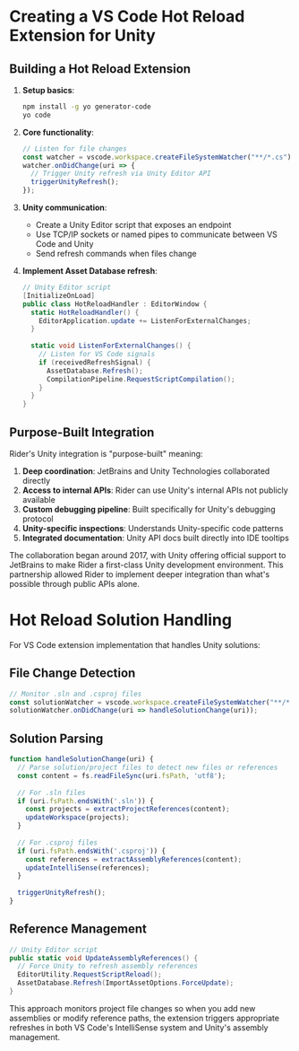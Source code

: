


# Creating a VS Code Hot Reload Extension for Unity

## Building a Hot Reload Extension

1. **Setup basics**:
   ```bash
   npm install -g yo generator-code
   yo code
   ```

2. **Core functionality**:
   ```javascript
   // Listen for file changes
   const watcher = vscode.workspace.createFileSystemWatcher("**/*.cs");
   watcher.onDidChange(uri => {
     // Trigger Unity refresh via Unity Editor API
     triggerUnityRefresh();
   });
   ```

3. **Unity communication**:
   - Create a Unity Editor script that exposes an endpoint
   - Use TCP/IP sockets or named pipes to communicate between VS Code and Unity
   - Send refresh commands when files change

4. **Implement Asset Database refresh**:
   ```csharp
   // Unity Editor script
   [InitializeOnLoad]
   public class HotReloadHandler : EditorWindow {
     static HotReloadHandler() {
       EditorApplication.update += ListenForExternalChanges;
     }
     
     static void ListenForExternalChanges() {
       // Listen for VS Code signals
       if (receivedRefreshSignal) {
         AssetDatabase.Refresh();
         CompilationPipeline.RequestScriptCompilation();
       }
     }
   }
   ```

## Purpose-Built Integration

Rider's Unity integration is "purpose-built" meaning:

1. **Deep coordination**: JetBrains and Unity Technologies collaborated directly
2. **Access to internal APIs**: Rider can use Unity's internal APIs not publicly available
3. **Custom debugging pipeline**: Built specifically for Unity's debugging protocol
4. **Unity-specific inspections**: Understands Unity-specific code patterns
5. **Integrated documentation**: Unity API docs built directly into IDE tooltips

The collaboration began around 2017, with Unity offering official support to JetBrains to make Rider a first-class Unity development environment. This partnership allowed Rider to implement deeper integration than what's possible through public APIs alone.



# Hot Reload Solution Handling

For VS Code extension implementation that handles Unity solutions:

## File Change Detection
```javascript
// Monitor .sln and .csproj files
const solutionWatcher = vscode.workspace.createFileSystemWatcher("**/*.{sln,csproj}");
solutionWatcher.onDidChange(uri => handleSolutionChange(uri));
```

## Solution Parsing
```javascript
function handleSolutionChange(uri) {
  // Parse solution/project files to detect new files or references
  const content = fs.readFileSync(uri.fsPath, 'utf8');
  
  // For .sln files
  if (uri.fsPath.endsWith('.sln')) {
    const projects = extractProjectReferences(content);
    updateWorkspace(projects);
  }
  
  // For .csproj files
  if (uri.fsPath.endsWith('.csproj')) {
    const references = extractAssemblyReferences(content);
    updateIntelliSense(references);
  }
  
  triggerUnityRefresh();
}
```

## Reference Management
```csharp
// Unity Editor script
public static void UpdateAssemblyReferences() {
  // Force Unity to refresh assembly references
  EditorUtility.RequestScriptReload();
  AssetDatabase.Refresh(ImportAssetOptions.ForceUpdate);
}
```

This approach monitors project file changes so when you add new assemblies or modify reference paths, the extension triggers appropriate refreshes in both VS Code's IntelliSense system and Unity's assembly management.

